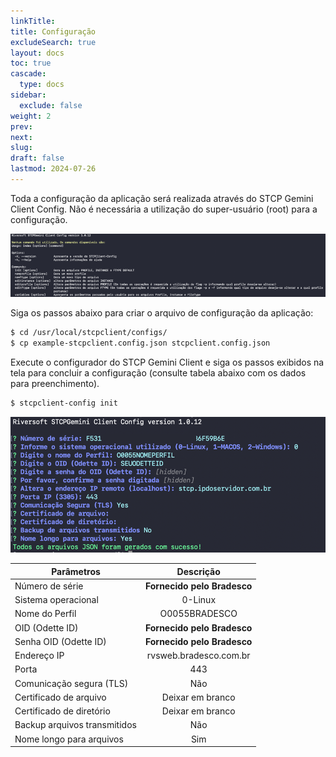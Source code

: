 ```yaml
---
linkTitle: 
title: Configuração
excludeSearch: true
layout: docs
toc: true
cascade:
  type: docs
sidebar:
  exclude: false  
weight: 2
prev: 
next: 
slug: 
draft: false 
lastmod: 2024-07-26
---
```


Toda a configuração da aplicação será realizada através do STCP Gemini Client Config. Não é necessária a utilização do super-usuário (root) para a configuração. 

![](image-01.png)

Siga os passos abaixo para criar o arquivo de configuração da aplicação:

```bash
$ cd /usr/local/stcpclient/configs/
$ cp example-stcpclient.config.json stcpclient.config.json
```

Execute o configurador do STCP Gemini Client e siga os passos exibidos na tela para concluir a configuração (consulte tabela abaixo com os dados para preenchimento).

```bash
$ stcpclient-config init
```

![](image-02.png)

| Parâmetros       |  Descrição      | 
| -------------    | :-------------: | 
| Número de série  |  **Fornecido pelo Bradesco**  | 
| Sistema operacional   | 0-Linux                  |    
| Nome do Perfil        | O0055BRADESCO            |   
| OID (Odette ID)       | **Fornecido pelo Bradesco**  |   
| Senha OID (Odette ID) | **Fornecido pelo Bradesco**  |   
| Endereço IP           | rvsweb.bradesco.com.br       |   
| Porta                 |         443                  |   
| Comunicação segura (TLS) |         Não               |   
| Certificado de arquivo   |      Deixar em branco     |   
| Certificado de diretório |      Deixar em branco     |   
| Backup arquivos transmitidos |         Não               |   
| Nome longo para arquivos     |         Sim               |   
